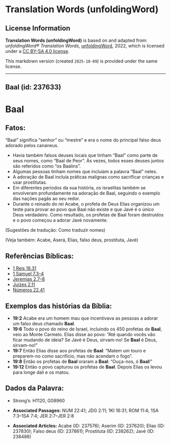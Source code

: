 # Translation Words (unfoldingWord)

## License Information

**Translation Words (unfoldingWord)** is based on and adapted from: _unfoldingWord® Translation Words_, [unfoldingWord](https://unfoldingword.org/utw), 2022, which is licensed under a [CC BY-SA 4.0 license](https://creativecommons.org/licenses/by-sa/4.0/legalcode.en).

This markdown version (created `2025-10-09`) is provided under the same license.



--------------------------------

## Baal (id: 237633)

Baal
====

Fatos:
------

“Baal” significa “senhor” ou “mestre” e era o nome do principal falso deus adorado pelos cananeus.

* Havia também falsos deuses locais que tinham “Baal” como parte de seus nomes, como “Baal de Peor”. Às vezes, todos esses deuses juntos são referidos como “os Baalins”.
* Algumas pessoas tinham nomes que incluíam a palavra “Baal” neles.
* A adoração de Baal incluía práticas malignas como sacrificar crianças e usar prostitutas.
* Em diferentes períodos da sua história, os israelitas também se envolveram profundamente na adoração de Baal, seguindo o exemplo das nações pagãs ao seu redor.
* Durante o reinado do rei Acabe, o profeta de Deus Elias organizou um teste para provar ao povo que Baal não existe e que Javé é o único Deus verdadeiro. Como resultado, os profetas de Baal foram destruídos e o povo começou a adorar Javé novamente.

(Sugestões de tradução: Como traduzir nomes)

(Veja também: Acabe, Aserá, Elias, falso deus, prostituta, Javé)

Referências Bíblicas:
---------------------

* [1 Reis 16\.31](https://ref.ly/1Kgs16:31)
* [1 Samuel 7\.3–4](https://ref.ly/1Sam7:3-1Sam7:4)
* [Jeremias 2\.7–8](https://ref.ly/Jer2:7-Jer2:8)
* [Juízes 2\.11](https://ref.ly/Judg2:11)
* [Números 22\.41](https://ref.ly/Num22:41)

Exemplos das histórias da Bíblia:
---------------------------------

* **19:2** Acabe era um homem mau que incentivava as pessoas a adorar um falso deus chamado **Baal**.
* **19:6** Todo o povo do reino de Israel, incluindo os 450 profetas de **Baal**, veio ao Monte Carmelo. Elias disse ao povo: “Até quando vocês vão ficar mudando de ideia? Se Javé é Deus, sirvam\-no! Se **Baal** é Deus, sirvam\-no!”
* **19:7** Então Elias disse aos profetas de **Baal**: “Matem um touro e preparem\-no como sacrifício, mas não acendam o fogo”.
* **19:8** Então os profetas de **Baal** oraram a **Baal**: “Ouça\-nos, ó **Baal**!”
* **19:12** Então o povo capturou os profetas de **Baal**. Depois Elias os levou para longe dali e os matou.

Dados da Palavra:
-----------------

* Strong’s: H1120, G08960

* **Associated Passages:** NUM 22:41; JDG 2:11; 1KI 16:31; ROM 11:4; 1SA 7:3–1SA 7:4; JER 2:7–JER 2:8
* **Associated Articles:** Acabe (ID: 237576); Aserim (ID: 237620); Elias (ID: 237830); Falso deus (ID: 237861); Prostituta (ID: 238262); Javé (ID: 238486)

